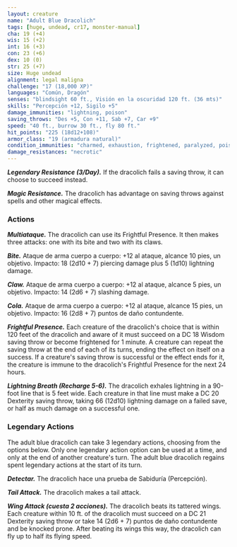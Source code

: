 ```yaml
---
layout: creature
name: "Adult Blue Dracolich"
tags: [huge, undead, cr17, monster-manual]
cha: 19 (+4)
wis: 15 (+2)
int: 16 (+3)
con: 23 (+6)
dex: 10 (0)
str: 25 (+7)
size: Huge undead
alignment: legal maligna
challenge: "17 (18,000 XP)"
languages: "Común, Dragón"
senses: "blindsight 60 ft., Visión en la oscuridad 120 ft. (36 mts)"
skills: "Percepción +12, Sigilo +5"
damage_immunities: "lightning, poison"
saving_throws: "Des +5, Con +11, Sab +7, Car +9"
speed: "40 ft., burrow 30 ft., fly 80 ft."
hit_points: "225 (18d12+108)"
armor_class: "19 (armadura natural)"
condition_immunities: "charmed, exhaustion, frightened, paralyzed, poisoned"
damage_resistances: "necrotic"
---
```


***Legendary Resistance (3/Day).*** If the dracolich fails a saving throw, it can choose to succeed instead.

***Magic Resistance.*** The dracolich has advantage on saving throws against spells and other magical effects.

### Actions

***Multiataque.*** The dracolich can use its Frightful Presence. It then makes three attacks: one with its bite and two with its claws.

***Bite.*** Ataque de arma cuerpo a cuerpo: +12 al ataque, alcance 10 pies, un objetivo. Impacto: 18 (2d10 + 7) piercing damage plus 5 (1d10) lightning damage.

***Claw.*** Ataque de arma cuerpo a cuerpo: +12 al ataque, alcance 5 pies, un objetivo. Impacto: 14 (2d6 + 7) slashing damage.

***Cola.*** Ataque de arma cuerpo a cuerpo: +12 al ataque, alcance 15 pies, un objetivo. Impacto: 16 (2d8 + 7) puntos de daño contundente.

***Frightful Presence.*** Each creature of the dracolich's choice that is within 120 feet of the dracolich and aware of it must succeed on a DC 18 Wisdom saving throw or become frightened for 1 minute. A creature can repeat the saving throw at the end of each of its turns, ending the effect on itself on a success. If a creature's saving throw is successful or the effect ends for it, the creature is immune to the dracolich's Frightful Presence for the next 24 hours.

***Lightning Breath (Recharge 5-6).*** The dracolich exhales lightning in a 90-foot line that is 5 feet wide. Each creature in that line must make a DC 20 Dexterity saving throw, taking 66 (12d10) lightning damage on a failed save, or half as much damage on a successful one.

### Legendary Actions

The adult blue dracolich can take 3 legendary actions, choosing from the options below. Only one legendary action option can be used at a time, and only at the end of another creature's turn. The adult blue dracolich regains spent legendary actions at the start of its turn.

***Detectar.*** The dracolich hace una prueba de Sabiduría (Percepción).

***Tail Attack.*** The dracolich makes a tail attack.

***Wing Attack (cuesta 2 acciones).*** The dracolich beats its tattered wings. Each creature within 10 ft. of the dracolich must succeed on a DC 21 Dexterity saving throw or take 14 (2d6 + 7) puntos de daño contundente and be knocked prone. After beating its wings this way, the dracolich can fly up to half its flying speed.